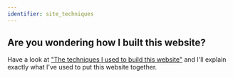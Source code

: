 ```yaml
---
identifier: site_techniques
---
```

## Are you wondering how I built this website?

Have a look at <a href="/how-i-built-this-website" class="text-white">"The techniques I used to build this website"</a> and I'll explain exactly what I've used to put this website together.